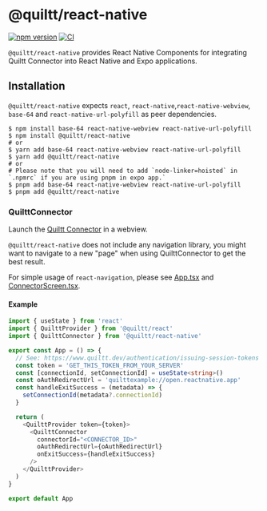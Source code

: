 # @quiltt/react-native

[![npm version](https://badge.fury.io/js/@quiltt%2Freact-native.svg)](https://badge.fury.io/js/@quiltt%2Freact-native)
[![CI](https://github.com/quiltt/quiltt-public/actions/workflows/ci.yml/badge.svg?branch=main)](https://github.com/quiltt/quiltt-public/actions/workflows/ci.yml)

`@quiltt/react-native` provides React Native Components for integrating Quiltt Connector into React Native and Expo applications.

## Installation

`@quiltt/react-native` expects `react`, `react-native`,`react-native-webview`, `base-64` and `react-native-url-polyfill` as peer dependencies.

```shell
$ npm install base-64 react-native-webview react-native-url-polyfill
$ npm install @quiltt/react-native
# or
$ yarn add base-64 react-native-webview react-native-url-polyfill
$ yarn add @quiltt/react-native
# or
# Please note that you will need to add `node-linker=hoisted` in `.npmrc` if you are using pnpm in expo app.`
$ pnpm add base-64 react-native-webview react-native-url-polyfill
$ pnpm add @quiltt/react-native
```

### QuilttConnector

Launch the [Quiltt Connector](https://www.quiltt.dev/connector) in a webview.

`@quiltt/react-native` does not include any navigation library, you might want to navigate to a new "page" when using QuilttConnector to get the best result.

For simple usage of `react-navigation`, please see [App.tsx](example/App.tsx) and [ConnectorScreen.tsx](example/screens/ConnectorScreen.tsx).

#### Example

```typescript
import { useState } from 'react'
import { QuilttProvider } from '@quiltt/react'
import { QuilttConnector } from '@quiltt/react-native'

export const App = () => {
  // See: https://www.quiltt.dev/authentication/issuing-session-tokens
  const token = 'GET_THIS_TOKEN_FROM_YOUR_SERVER'
  const [connectionId, setConnectionId] = useState<string>()
  const oAuthRedirectUrl = 'quilttexample://open.reactnative.app'
  const handleExitSuccess = (metadata) => {
    setConnectionId(metadata?.connectionId)
  }

  return (
    <QuilttProvider token={token}>
      <QuilttConnector
        connectorId="<CONNECTOR_ID>"
        oAuthRedirectUrl={oAuthRedirectUrl}
        onExitSuccess={handleExitSuccess}
      />
    </QuilttProvider>
  )
}

export default App
```
